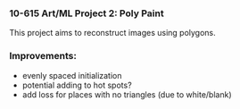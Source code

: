 ### 10-615 Art/ML Project 2: Poly Paint

This project aims to reconstruct images using polygons.

### Improvements:
- evenly spaced initialization
- potential adding to hot spots?
- add loss for places with no triangles (due to white/blank)